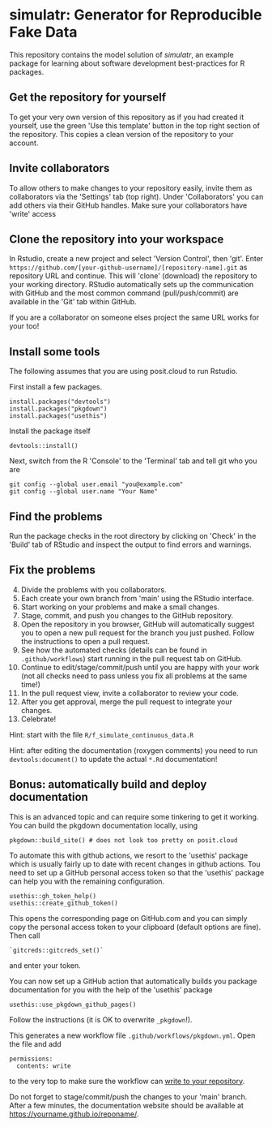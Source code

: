 
# simulatr: Generator for Reproducible Fake Data

This repository contains the model solution of *simulatr*,
an example package for learning about software development best-practices for R packages.

## Get the repository for yourself

To get your very own version of this repository as if you had created it yourself,
use the green 'Use this template' button in the top right section of the repository.
This copies a clean version of the repository to your account.

## Invite collaborators

To allow others to make changes to your repository easily, invite them
as collaborators via the 'Settings' tab (top right).
Under 'Collaborators' you can add others via their GitHub handles.
Make sure your collaborators have 'write' access

## Clone the repository into your workspace

In Rstudio, create a new project and select 'Version Control', then 'git'.
Enter `https://github.com/[your-github-username]/[repository-name].git` as 
repository URL and continue.
This will 'clone' (download) the repository to your working directory.
RStudio automatically sets up the communication with GitHub and the most
common command (pull/push/commit) are available in the 'Git' tab within 
GitHub.

If you are a collaborator on someone elses project the same URL works for
your too!

## Install some tools

The following assumes that you are using posit.cloud to run Rstudio.

First install a few packages.

```
install.packages("devtools")
install.packages("pkgdown")
install.packages("usethis")
```

Install the package itself

```
devtools::install()
```

Next, switch from the R 'Console' to the 'Terminal' tab and tell git who you are
```
git config --global user.email "you@example.com"
git config --global user.name "Your Name"
```

## Find the problems

Run the package checks in the root directory by clicking on 'Check' in
the 'Build' tab of RStudio and inspect the output to find errors and warnings.


## Fix the problems

4. Divide the problems with you collaborators.
5. Each create your own branch from 'main' using the RStudio interface.
6. Start working on your problems and make a small changes.
7. Stage, commit, and push you changes to the GitHub repository.
8. Open the repository in you browser, GitHub will automatically suggest you
to open a new pull request for the branch you just pushed. Follow the instructions
to open a pull request.
9. See how the automated checks (details can be found in `.github/workflows`)
start running in the pull request tab on GitHub.
10. Continue to edit/stage/commit/push until you are happy with your work 
(not all checks need to pass unless you fix all problems at the same time!)
11. In the pull request view, invite a collaborator to review your code.
12. After you get approval, merge the pull request to integrate your changes.
13. Celebrate!

Hint: start with the file `R/f_simulate_continuous_data.R`

Hint: after editing the documentation (roxygen comments) you need to run
`devtools:document()` to update the actual `*.Rd` documentation! 


## Bonus: automatically build and deploy documentation

This is an advanced topic and can require some tinkering to get it working.
You can build the pkgdown documentation locally, using
```
pkgdown::build_site() # does not look too pretty on posit.cloud
```

To automate this with github actions, we resort to the 'usethis' package
which is usually fairly up to date with recent changes in github actions.
Tou need to set up a GitHub personal access token so that the 'usethis'
package can help you with the remaining configuration.
```
usethis::gh_token_help()
usethis::create_github_token()
```
This opens the corresponding page on GitHub.com and you can simply copy the
personal access token to your clipboard (default options are fine).
Then call
```
`gitcreds::gitcreds_set()`
```
and enter your token. 

You can now set up a GitHub action that automatically builds you package
documentation for you with the help of the 'usethis' package
```
usethis::use_pkgdown_github_pages()
```
Follow the instructions (it is OK to overwrite `_pkgdown`!).

This generates a new workflow file `.github/workflows/pkgdown.yml`. 
Open the file and add
```
permissions:
  contents: write
```
to the very top to make sure the workflow can [write to your repository](https://github.com/JamesIves/github-pages-deploy-action#getting-started-airplane).

Do not forget to stage/commit/push the changes to your 'main' branch.
After a few minutes, the documentation website should be available at 
https://yourname.github.io/reponame/.
